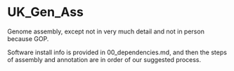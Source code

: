 # UK_Gen_Ass

Genome assembly, except not in very much detail and not in person because GOP. 

Software install info is provided in 00_dependencies.md, and then the steps of assembly and annotation are in order of our suggested process. 
